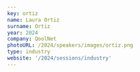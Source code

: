 ```yaml
---
key: ortiz
name: Laura Ortiz
surname: Ortiz
year: 2024
company: QoolNet
photoURL: /2024/speakers/images/ortiz.png
type: industry
website: '/2024/sessions/industry'
---
```

